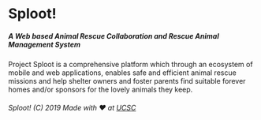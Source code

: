 <h1>Sploot!</h1>  
<h5>A Web based Animal Rescue Collaboration and Rescue Animal Management System
</h5>

<p>
Project Sploot is a comprehensive platform which through an ecosystem of mobile and web applications, 
enables safe and efficient animal rescue missions and help shelter owners and foster parents find suitable 
forever homes and/or sponsors for the lovely animals they keep.
</p>

<h6>Sploot! (C) 2019 Made with ❤️ at <a href="https://ucsc.cmb.ac.lk/">UCSC</a>
</h6>
